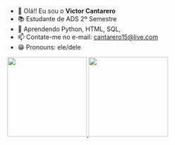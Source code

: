 - 👋 Olá!! Eu sou o **Victor Cantarero**
- 📚 Estudante de ADS 2º Semestre
- 🌱 Aprendendo Python, HTML, SQL,  
- 📫 Contate-me no e-mail: cantarero15@live.com
- 😁 Pronouns: ele/dele

<div align="left">
  <a href="https://github.com/victorcantarero">
  <img height="180em" src="https://github-readme-stats.vercel.app/api?username=victorcantarero&show_icons=false&theme=tokyonight&include_all_commits=true count_private=true"/>
  <img height="180em" src="https://github-readme-stats.vercel.app/api/top-langs/?username=victorcantarero&layout=compact&langs_count=7&theme=tokyonight"/>
</div>
 
  
 
